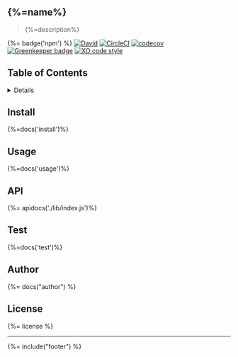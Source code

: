 ## {%=name%}
> {%=description%}

{%= badge('npm') %}
[![David](https://img.shields.io/david/stefanwalther/mongoose-connection-promise.svg)](https://github.com/stefanwalther/mongoose-connection-promise)
[![CircleCI](https://img.shields.io/circleci/project/github/stefanwalther/mongoose-connection-promise.svg)](https://circleci.com/gh/stefanwalther/mongoose-connection-promise/tree/master)
[![codecov](https://codecov.io/gh/stefanwalther/mongoose-connection-promise/branch/master/graph/badge.svg)](https://codecov.io/gh/stefanwalther/mongoose-connection-promise)
[![Greenkeeper badge](https://badges.greenkeeper.io/stefanwalther/mongoose-connection-promise.svg)](https://greenkeeper.io/)
[![XO code style](https://img.shields.io/badge/code_style-XO--space-5ed9c7.svg)](https://github.com/sindresorhus/eslint-config-xo-space)

## Table of Contents
<details>
<!-- toc -->
</details>

## Install
{%=docs('install')%}

## Usage
{%=docs('usage')%}

## API
{%= apidocs('./lib/index.js')%}

## Test
{%=docs('test')%}

## Author
{%= docs("author") %}

## License
{%= license %}

***

{%= include("footer") %}
